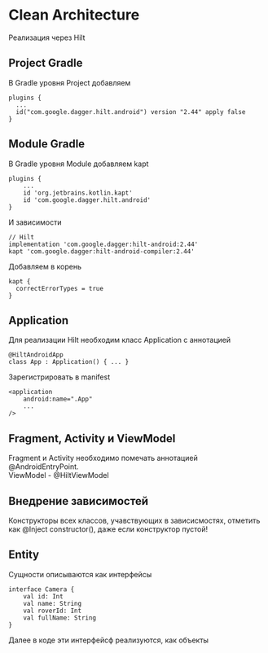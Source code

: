 # Clean Architecture
Реализация через Hilt
## Project Gradle
В Gradle уровня Project добавляем
```
plugins {
  ...
  id("com.google.dagger.hilt.android") version "2.44" apply false
}
```
## Module Gradle
В Gradle уровня Module добавляем kapt
```
plugins {
    ...
    id 'org.jetbrains.kotlin.kapt'
    id 'com.google.dagger.hilt.android'
}
```
И зависимости
```
// Hilt
implementation 'com.google.dagger:hilt-android:2.44'
kapt 'com.google.dagger:hilt-android-compiler:2.44'
```
Добавляем в корень
```
kapt {
  correctErrorTypes = true
}
```
## Application
Для реализации Hilt необходим класс Application с аннотацией
```
@HiltAndroidApp
class App : Application() { ... }
```
Зарегистрировать в manifest
```
<application
    android:name=".App"
    ...
/>
```
## Fragment, Activity и ViewModel
Fragment и Activity необходимо помечать аннотацией @AndroidEntryPoint.  
ViewModel - @HiltViewModel

## Внедрение зависимостей
Конструкторы всех классов, учавствующих в зависисмостях, отметить как @Inject constructor(), даже если конструктор пустой!
## Entity
Сущности описываются как интерфейсы
```
interface Camera {
    val id: Int
    val name: String
    val roverId: Int
    val fullName: String
}
```
Далее в коде эти интерфейсф реализуются, как объекты
